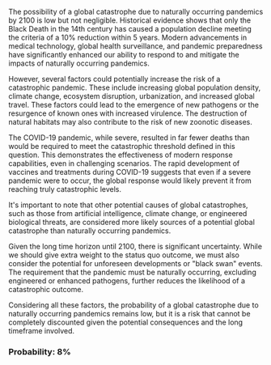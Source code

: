 The possibility of a global catastrophe due to naturally occurring pandemics by 2100 is low but not negligible. Historical evidence shows that only the Black Death in the 14th century has caused a population decline meeting the criteria of a 10% reduction within 5 years. Modern advancements in medical technology, global health surveillance, and pandemic preparedness have significantly enhanced our ability to respond to and mitigate the impacts of naturally occurring pandemics.

However, several factors could potentially increase the risk of a catastrophic pandemic. These include increasing global population density, climate change, ecosystem disruption, urbanization, and increased global travel. These factors could lead to the emergence of new pathogens or the resurgence of known ones with increased virulence. The destruction of natural habitats may also contribute to the risk of new zoonotic diseases.

The COVID-19 pandemic, while severe, resulted in far fewer deaths than would be required to meet the catastrophic threshold defined in this question. This demonstrates the effectiveness of modern response capabilities, even in challenging scenarios. The rapid development of vaccines and treatments during COVID-19 suggests that even if a severe pandemic were to occur, the global response would likely prevent it from reaching truly catastrophic levels.

It's important to note that other potential causes of global catastrophes, such as those from artificial intelligence, climate change, or engineered biological threats, are considered more likely sources of a potential global catastrophe than naturally occurring pandemics.

Given the long time horizon until 2100, there is significant uncertainty. While we should give extra weight to the status quo outcome, we must also consider the potential for unforeseen developments or "black swan" events. The requirement that the pandemic must be naturally occurring, excluding engineered or enhanced pathogens, further reduces the likelihood of a catastrophic outcome.

Considering all these factors, the probability of a global catastrophe due to naturally occurring pandemics remains low, but it is a risk that cannot be completely discounted given the potential consequences and the long timeframe involved.

### Probability: 8%